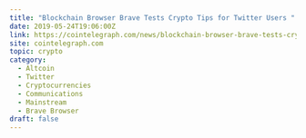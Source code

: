 ```yaml
---
title: "Blockchain Browser Brave Tests Crypto Tips for Twitter Users "
date: 2019-05-24T19:06:00Z
link: https://cointelegraph.com/news/blockchain-browser-brave-tests-crypto-tips-for-twitter-users?utm_medium=RSS&utm_source=hune
site: cointelegraph.com
topic: crypto
category:
  - Altcoin
  - Twitter
  - Cryptocurrencies
  - Communications
  - Mainstream
  - Brave Browser
draft: false
---
```

